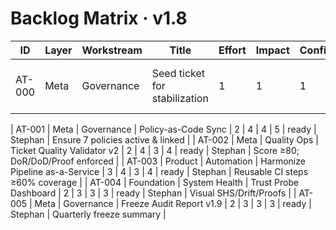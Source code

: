 # Backlog Matrix · v1.8

| ID | Layer | Workstream | Title | Effort | Impact | Confidence | Priority | Status | Owner | Notes |
|---|---|---|---|---|---|---|---|---|---|---|
 | AT-000 | Meta | Governance | Seed ticket for stabilization | 1 | 1 | 1 | 1 | done | Stephan | System baseline proof (CI/Harmonize/Freeze ok) | 

| AT-001 | Meta | Governance | Policy-as-Code Sync | 2 | 4 | 4 | 5 | ready | Stephan | Ensure 7 policies active & linked |
| AT-002 | Meta | Quality Ops | Ticket Quality Validator v2 | 2 | 4 | 3 | 4 | ready | Stephan | Score ≥80; DoR/DoD/Proof enforced |
| AT-003 | Product | Automation | Harmonize Pipeline as-a-Service | 3 | 4 | 3 | 4 | ready | Stephan | Reusable CI steps ≥60% coverage |
| AT-004 | Foundation | System Health | Trust Probe Dashboard | 2 | 3 | 3 | 3 | ready | Stephan | Visual SHS/Drift/Proofs |
| AT-005 | Meta | Governance | Freeze Audit Report v1.9 | 2 | 3 | 3 | 3 | ready | Stephan | Quarterly freeze summary |